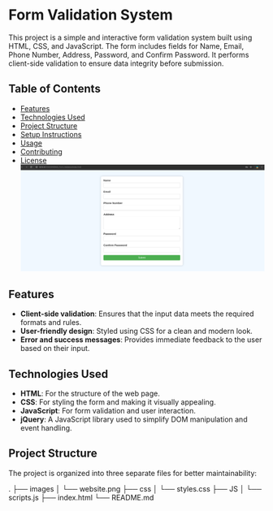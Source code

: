 # Form Validation System

This project is a simple and interactive form validation system built using HTML, CSS, and JavaScript. The form includes fields for Name, Email, Phone Number, Address, Password, and Confirm Password. It performs client-side validation to ensure data integrity before submission.

## Table of Contents
- [Features](#features)
- [Technologies Used](#technologies-used)
- [Project Structure](#project-structure)
- [Setup Instructions](#setup-instructions)
- [Usage](#usage)
- [Contributing](#contributing)
- [License](#license)
![Alt Text](images/Form%20validation.png)
## Features
- **Client-side validation**: Ensures that the input data meets the required formats and rules.
- **User-friendly design**: Styled using CSS for a clean and modern look.
- **Error and success messages**: Provides immediate feedback to the user based on their input.

## Technologies Used
- **HTML**: For the structure of the web page.
- **CSS**: For styling the form and making it visually appealing.
- **JavaScript**: For form validation and user interaction.
- **jQuery**: A JavaScript library used to simplify DOM manipulation and event handling.

## Project Structure
The project is organized into three separate files for better maintainability:

.
├── images
│   └── website.png
├── css
│   └── styles.css
├── JS
│   └── scripts.js
├── index.html
└── README.md

